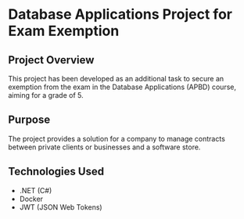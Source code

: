 # Database Applications Project for Exam Exemption

## Project Overview
This project has been developed as an additional task to secure an exemption from the exam in the Database Applications (APBD) course, aiming for a grade of 5.

## Purpose
The project provides a solution for a company to manage contracts between private clients or businesses and a software store.

## Technologies Used
- .NET (C#)
- Docker
- JWT (JSON Web Tokens)
